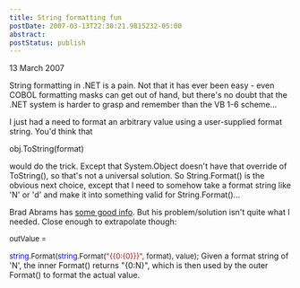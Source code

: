 ```yaml
---
title: String formatting fun
postDate: 2007-03-13T22:30:21.9815232-05:00
abstract: 
postStatus: publish
---
```

13 March 2007

String formatting in .NET is a pain. Not that it has ever been easy - even COBOL formatting masks can get out of hand, but there's no doubt that the .NET system is harder to grasp and remember than the VB 1-6 scheme...

I just had a need to format an arbitrary value using a user-supplied format string. You'd think that

obj.ToString(format)

would do the trick. Except that System.Object doesn't have that override of ToString(), so that's not a universal solution. So String.Format() is the obvious next choice, except that I need to somehow take a format string like 'N' or 'd' and make it into something valid for String.Format()...

Brad Abrams has [some good info](http://blogs.msdn.com/brada/archive/2004/01/14/58851.aspx). But his problem/solution isn't quite what I needed. Close enough to extrapolate though:
<font size="2"><p>outValue = </p></font><font color="#0000ff" size="2">string</font><font size="2">.Format(</font><font color="#0000ff" size="2">string</font><font size="2">.Format(</font><font color="#a31515" size="2">"{{0:{0}}}"</font><font size="2">, format), value);</font>
Given a format string of 'N', the inner Format() returns "{0:N}", which is then used by the outer Format() to format the actual value.

